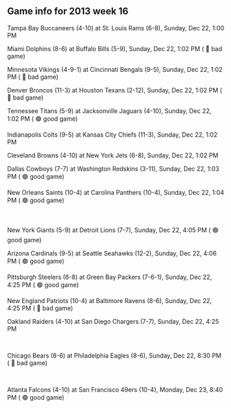 ## Game info for 2013 week 16
Tampa Bay Buccaneers (4-10) at St. Louis Rams (6-8), Sunday, Dec 22, 1:00 PM

Miami Dolphins (8-6) at Buffalo Bills (5-9), Sunday, Dec 22, 1:02 PM (	:red_circle: bad game)

Minnesota Vikings (4-9-1) at Cincinnati Bengals (9-5), Sunday, Dec 22, 1:02 PM (	:red_circle: bad game)

Denver Broncos (11-3) at Houston Texans (2-12), Sunday, Dec 22, 1:02 PM (	:red_circle: bad game)

Tennessee Titans (5-9) at Jacksonville Jaguars (4-10), Sunday, Dec 22, 1:02 PM (	:green_circle: good game)

Indianapolis Colts (9-5) at Kansas City Chiefs (11-3), Sunday, Dec 22, 1:02 PM

Cleveland Browns (4-10) at New York Jets (6-8), Sunday, Dec 22, 1:02 PM

Dallas Cowboys (7-7) at Washington Redskins (3-11), Sunday, Dec 22, 1:03 PM (	:green_circle: good game)

New Orleans Saints (10-4) at Carolina Panthers (10-4), Sunday, Dec 22, 1:04 PM (	:green_circle: good game)


<br/>

New York Giants (5-9) at Detroit Lions (7-7), Sunday, Dec 22, 4:05 PM (	:green_circle: good game)

Arizona Cardinals (9-5) at Seattle Seahawks (12-2), Sunday, Dec 22, 4:06 PM (	:green_circle: good game)

Pittsburgh Steelers (6-8) at Green Bay Packers (7-6-1), Sunday, Dec 22, 4:25 PM (	:green_circle: good game)

New England Patriots (10-4) at Baltimore Ravens (8-6), Sunday, Dec 22, 4:25 PM (	:red_circle: bad game)

Oakland Raiders (4-10) at San Diego Chargers (7-7), Sunday, Dec 22, 4:25 PM


<br/>

Chicago Bears (8-6) at Philadelphia Eagles (8-6), Sunday, Dec 22, 8:30 PM (	:red_circle: bad game)


<br/>

Atlanta Falcons (4-10) at San Francisco 49ers (10-4), Monday, Dec 23, 8:40 PM (	:green_circle: good game)

